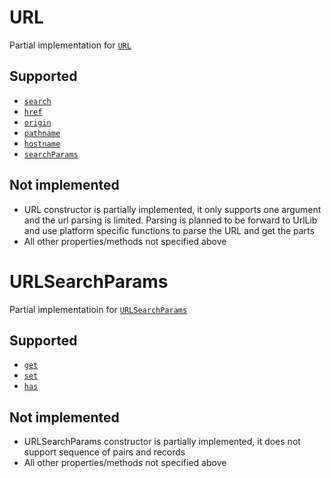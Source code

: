 # URL
Partial implementation for [`URL`](https://developer.mozilla.org/en-US/docs/Web/API/URL)

## Supported
- [`search`](https://developer.mozilla.org/en-US/docs/Web/API/URL/search)
- [`href`](https://developer.mozilla.org/en-US/docs/Web/API/URL/href)
- [`origin`](https://developer.mozilla.org/en-US/docs/Web/API/URL/origin)
- [`pathname`](https://developer.mozilla.org/en-US/docs/Web/API/URL/pathname)
- [`hostname`](https://developer.mozilla.org/en-US/docs/Web/API/URL/hostname)
- [`searchParams`](https://developer.mozilla.org/en-US/docs/Web/API/URL/searchParams)

## Not implemented
- URL constructor is partially implemented, it only supports one argument and the url parsing is limited. Parsing is planned to be forward to UrlLib and use platform specific functions to parse the URL and get the parts
- All other properties/methods not specified above

# URLSearchParams
Partial implementatioin for [`URLSearchParams`](https://developer.mozilla.org/en-US/docs/Web/API/URLSearchParams)  

## Supported

- [`get`](https://developer.mozilla.org/en-US/docs/Web/API/URLSearchParams/get)
- [`set`](https://developer.mozilla.org/en-US/docs/Web/API/URLSearchParams/set)
- [`has`](https://developer.mozilla.org/en-US/docs/Web/API/URLSearchParams/has)

## Not implemented
- URLSearchParams constructor is partially implemented, it does not support sequence of pairs and records
- All other properties/methods not specified above